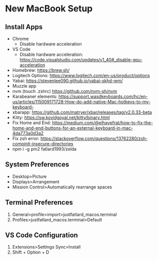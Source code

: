 # New MacBook Setup

## Install Apps

* Chrome
	* Disable hardware acceleration
* VS Code
	* Disable hardware acceleration: https://code.visualstudio.com/updates/v1_40#_disable-gpu-acceleration
* Homebrew: https://brew.sh/
* Logitech Options: https://www.logitech.com/en-us/product/options
* Yabai: https://stevenlee090.github.io/yabai-skhd-wm/
* Muzzle app
* nvm (touch .zshrc) https://github.com/nvm-sh/nvm
* Karabeaner elements: https://support.wasdkeyboards.com/hc/en-us/articles/115009171728-How-do-add-native-Mac-hotkeys-to-my-keyboard-
* xbarapp: https://github.com/matryer/xbar/releases/tag/v2.0.33-beta
* Kitty: https://sw.kovidgoyal.net/kitty/binary.html
* Fix Home and End: https://medium.com/@elhayefrat/how-to-fix-the-home-and-end-buttons-for-an-external-keyboard-in-mac-4da773a0d3a2
* Fix zsh error: https://stackoverflow.com/questions/13762280/zsh-compinit-insecure-directories
* npm i -g pm2 fatlard1993/zelda

## System Preferences

* Desktop>Picture
* Displays>Arrangement
* Mission Control>Automatically rearrange spaces


## Terminal Preferences

1. General>profile>import>justfatlard_macos.terminal
1. Profiles>justfatlard_macos.terminal>Default


## VS Code Configuration

1. Extensions>Settings Sync>Install
1. Shift + Option + D
